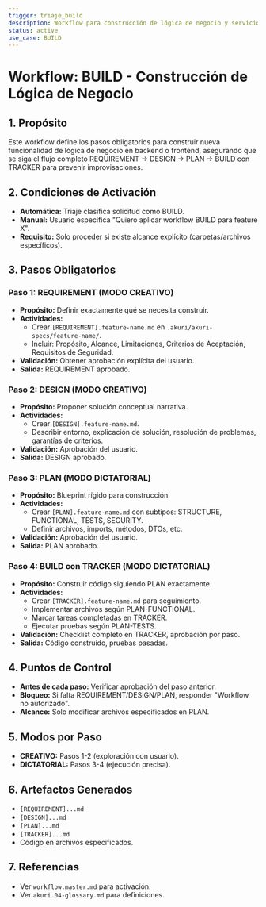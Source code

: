 ```yaml
---
trigger: triaje_build
description: Workflow para construcción de lógica de negocio y servicios en backend/frontend. Define pasos obligatorios desde REQUIREMENT hasta BUILD con TRACKER.
status: active
use_case: BUILD
---
```


# Workflow: BUILD - Construcción de Lógica de Negocio

## 1. Propósito
Este workflow define los pasos obligatorios para construir nueva funcionalidad de lógica de negocio en backend o frontend, asegurando que se siga el flujo completo REQUIREMENT → DESIGN → PLAN → BUILD con TRACKER para prevenir improvisaciones.

## 2. Condiciones de Activación
- **Automática:** Triaje clasifica solicitud como BUILD.
- **Manual:** Usuario especifica "Quiero aplicar workflow BUILD para feature X".
- **Requisito:** Solo proceder si existe alcance explícito (carpetas/archivos específicos).

## 3. Pasos Obligatorios

### Paso 1: REQUIREMENT (MODO CREATIVO)
- **Propósito:** Definir exactamente qué se necesita construir.
- **Actividades:**
  - Crear `[REQUIREMENT].feature-name.md` en `.akuri/akuri-specs/feature-name/`.
  - Incluir: Propósito, Alcance, Limitaciones, Criterios de Aceptación, Requisitos de Seguridad.
- **Validación:** Obtener aprobación explícita del usuario.
- **Salida:** REQUIREMENT aprobado.

### Paso 2: DESIGN (MODO CREATIVO)
- **Propósito:** Proponer solución conceptual narrativa.
- **Actividades:**
  - Crear `[DESIGN].feature-name.md`.
  - Describir entorno, explicación de solución, resolución de problemas, garantías de criterios.
- **Validación:** Aprobación del usuario.
- **Salida:** DESIGN aprobado.

### Paso 3: PLAN (MODO DICTATORIAL)
- **Propósito:** Blueprint rígido para construcción.
- **Actividades:**
  - Crear `[PLAN].feature-name.md` con subtipos: STRUCTURE, FUNCTIONAL, TESTS, SECURITY.
  - Definir archivos, imports, métodos, DTOs, etc.
- **Validación:** Aprobación del usuario.
- **Salida:** PLAN aprobado.

### Paso 4: BUILD con TRACKER (MODO DICTATORIAL)
- **Propósito:** Construir código siguiendo PLAN exactamente.
- **Actividades:**
  - Crear `[TRACKER].feature-name.md` para seguimiento.
  - Implementar archivos según PLAN-FUNCTIONAL.
  - Marcar tareas completadas en TRACKER.
  - Ejecutar pruebas según PLAN-TESTS.
- **Validación:** Checklist completo en TRACKER, aprobación por paso.
- **Salida:** Código construido, pruebas pasadas.

## 4. Puntos de Control
- **Antes de cada paso:** Verificar aprobación del paso anterior.
- **Bloqueo:** Si falta REQUIREMENT/DESIGN/PLAN, responder "Workflow no autorizado".
- **Alcance:** Solo modificar archivos especificados en PLAN.

## 5. Modos por Paso
- **CREATIVO:** Pasos 1-2 (exploración con usuario).
- **DICTATORIAL:** Pasos 3-4 (ejecución precisa).

## 6. Artefactos Generados
- `[REQUIREMENT]...md`
- `[DESIGN]...md`
- `[PLAN]...md`
- `[TRACKER]...md`
- Código en archivos especificados.

## 7. Referencias
- Ver `workflow.master.md` para activación.
- Ver `akuri.04-glossary.md` para definiciones.